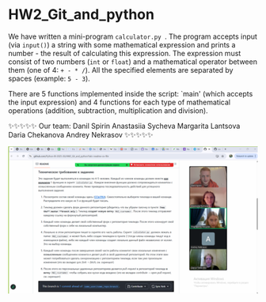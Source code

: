 # HW2_Git_and_python

We have written a mini-program `calculator.py `. The program accepts input (via `input()`) a string with some mathematical expression and prints a number - the result of calculating this expression. 
The expression must consist of two numbers (`int` or `float`) and a mathematical operator between them (one of 4: `+ - * /`). All the specified elements are separated by spaces (example: `5 - 3`). 

There are 5 functions implemented inside the script: `main' (which accepts the input expression) and 4 functions for each type of mathematical operations (addition, subtraction, multiplication and division).

✨✨✨✨✨
Our team: 
Danil Spirin 
Anastasiia Sycheva
Margarita Lantsova
Daria Chekanova
Andrey Nekrasov
✨✨✨✨✨

![Photo of a joint call](./2025_09_15_20439.png)
